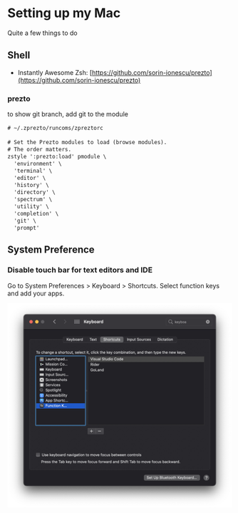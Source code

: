 # Setting up my Mac

Quite a few things to do

## Shell

* Instantly Awesome Zsh: [https://github.com/sorin-ionescu/prezto](https://github.com/sorin-ionescu/prezto)

### prezto

to show git branch, add git to the module

```text
# ~/.zprezto/runcoms/zpreztorc

# Set the Prezto modules to load (browse modules).
# The order matters.
zstyle ':prezto:load' pmodule \
  'environment' \
  'terminal' \
  'editor' \
  'history' \
  'directory' \
  'spectrum' \
  'utility' \
  'completion' \
  'git' \
  'prompt'
```



## System Preference

### Disable touch bar for text editors and IDE

Go to System Preferences &gt; Keyboard &gt; Shortcuts. Select function keys and add your apps.

![](.gitbook/assets/image%20%2820%29.png)


